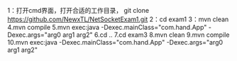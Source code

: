 1：打开cmd界面，打开合适的工作目录，
		git clone  https://github.com/NewxTL/NetSocketExam1.git
2：cd exam1
3：mvn clean  
4.mvn compile
5.mvn exec:java -Dexec.mainClass="com.hand.App" -Dexec.args="arg0 arg1 arg2" 
6.cd ..
7.cd exam3
8.mvn clean
9.mvn compile
10.mvn exec:java -Dexec.mainClass="com.hand.App" -Dexec.args="arg0 arg1 arg2" 
